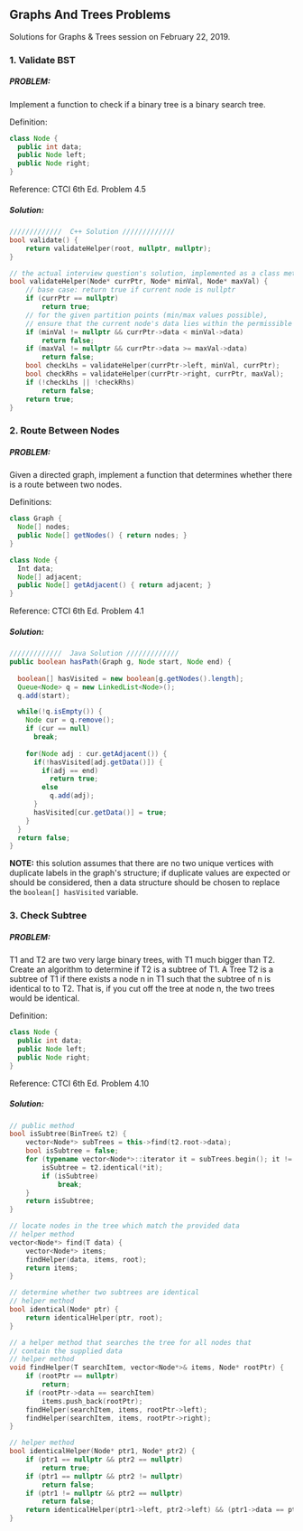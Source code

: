 ## Graphs And Trees Problems

Solutions for Graphs & Trees session on February 22, 2019.

### 1. Validate BST

##### PROBLEM: 
Implement a function to check if a binary tree is a binary search tree.

Definition: 
```java
class Node {
  public int data;
  public Node left;
  public Node right;
}
```

Reference: CTCI 6th Ed. Problem 4.5

##### Solution:

```C++
/////////////  C++ Solution /////////////
bool validate() {
    return validateHelper(root, nullptr, nullptr);
}

// the actual interview question's solution, implemented as a class method
bool validateHelper(Node* currPtr, Node* minVal, Node* maxVal) {
    // base case: return true if current node is nullptr
    if (currPtr == nullptr)
        return true;
    // for the given partition points (min/max values possible),
    // ensure that the current node's data lies within the permissible range
    if (minVal != nullptr && currPtr->data < minVal->data)
        return false;
    if (maxVal != nullptr && currPtr->data >= maxVal->data)
        return false;
    bool checkLhs = validateHelper(currPtr->left, minVal, currPtr);
    bool checkRhs = validateHelper(currPtr->right, currPtr, maxVal);
    if (!checkLhs || !checkRhs)
        return false;
    return true;
}
```

### 2. Route Between Nodes

##### PROBLEM:

Given a directed graph, implement a function that determines whether there is a route between two nodes.

Definitions:

```java
class Graph {
  Node[] nodes;
  public Node[] getNodes() { return nodes; }
}

class Node {
  Int data;
  Node[] adjacent;
  public Node[] getAdjacent() { return adjacent; }
}
```

Reference: CTCI 6th Ed. Problem 4.1

##### Solution:

```java
/////////////  Java Solution /////////////
public boolean hasPath(Graph g, Node start, Node end) {
        
  boolean[] hasVisited = new boolean[g.getNodes().length];
  Queue<Node> q = new LinkedList<Node>();
  q.add(start);

  while(!q.isEmpty()) {
    Node cur = q.remove();
    if (cur == null)
      break;
            
    for(Node adj : cur.getAdjacent()) {
      if(!hasVisited[adj.getData()]) {
        if(adj == end)
          return true;
        else
          q.add(adj);
      }
      hasVisited[cur.getData()] = true;
    }
  }
  return false;
}
```

**NOTE:** this solution assumes that there are no two unique vertices with duplicate labels in the graph's structure; if duplicate values are expected or should be considered, then a data structure should be chosen to replace the `boolean[] hasVisited` variable.

### 3. Check Subtree

##### PROBLEM:

T1 and T2 are two very large binary trees, with T1 much bigger than T2. Create an algorithm to determine if T2 is a subtree of T1.
A Tree T2 is a subtree of T1 if there exists a node n in T1 such that the subtree of n is identical to to T2. That is, if you cut off the tree at node n, the two trees would be identical.

Definition: 
```java
class Node {
  public int data;
  public Node left;
  public Node right;
}
```

Reference: CTCI 6th Ed. Problem 4.10

##### Solution:

```C++
// public method
bool isSubtree(BinTree& t2) {
    vector<Node*> subTrees = this->find(t2.root->data);
    bool isSubtree = false;
    for (typename vector<Node*>::iterator it = subTrees.begin(); it != subTrees.end(); ++it) {
        isSubtree = t2.identical(*it);
        if (isSubtree)
            break;
    }
    return isSubtree;
}

// locate nodes in the tree which match the provided data
// helper method
vector<Node*> find(T data) {
    vector<Node*> items;
    findHelper(data, items, root);
    return items;
}

// determine whether two subtrees are identical
// helper method
bool identical(Node* ptr) {
    return identicalHelper(ptr, root);
}

// a helper method that searches the tree for all nodes that
// contain the supplied data
// helper method
void findHelper(T searchItem, vector<Node*>& items, Node* rootPtr) {
    if (rootPtr == nullptr)
        return;
    if (rootPtr->data == searchItem)
        items.push_back(rootPtr);
    findHelper(searchItem, items, rootPtr->left);
    findHelper(searchItem, items, rootPtr->right);
}

// helper method
bool identicalHelper(Node* ptr1, Node* ptr2) {
    if (ptr1 == nullptr && ptr2 == nullptr)
        return true;
    if (ptr1 == nullptr && ptr2 != nullptr)
        return false;
    if (ptr1 != nullptr && ptr2 == nullptr)
        return false;
    return identicalHelper(ptr1->left, ptr2->left) && (ptr1->data == ptr2->data) && identicalHelper(ptr1->right, ptr2->right);
}
```

